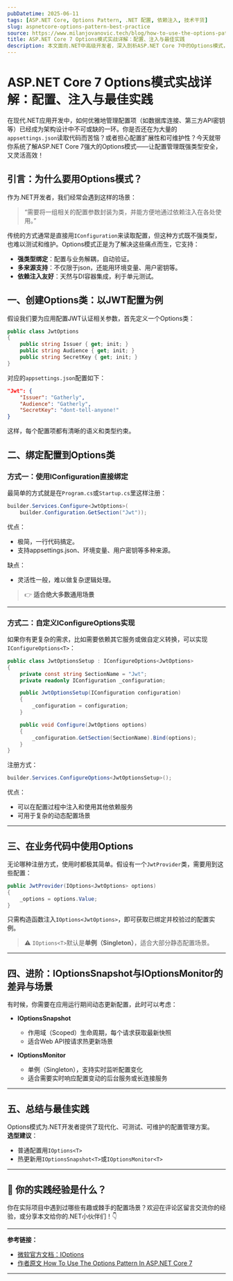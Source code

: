 ```yaml
---
pubDatetime: 2025-06-11
tags: [ASP.NET Core, Options Pattern, .NET 配置, 依赖注入, 技术干货]
slug: aspnetcore-options-pattern-best-practice
source: https://www.milanjovanovic.tech/blog/how-to-use-the-options-pattern-in-asp-net-core-7
title: ASP.NET Core 7 Options模式实战详解：配置、注入与最佳实践
description: 本文面向.NET中高级开发者，深入剖析ASP.NET Core 7中的Options模式，涵盖配置绑定、依赖注入与多种使用场景，助你写出更健壮的企业级应用。
---
```


# ASP.NET Core 7 Options模式实战详解：配置、注入与最佳实践

在现代.NET应用开发中，如何优雅地管理配置项（如数据库连接、第三方API密钥等）已经成为架构设计中不可或缺的一环。你是否还在为大量的`appsettings.json`读取代码而苦恼？或者担心配置扩展性和可维护性？今天就带你系统了解ASP.NET Core 7强大的Options模式——让配置管理既强类型安全，又灵活高效！

## 引言：为什么要用Options模式？

作为.NET开发者，我们经常会遇到这样的场景：

> “需要将一组相关的配置参数封装为类，并能方便地通过依赖注入在各处使用。”

传统的方式通常是直接用`IConfiguration`来读取配置，但这种方式既不强类型，也难以测试和维护。Options模式正是为了解决这些痛点而生，它支持：

- **强类型绑定**：配置与业务解耦，自动验证。
- **多来源支持**：不仅限于json，还能用环境变量、用户密钥等。
- **依赖注入友好**：天然与DI容器集成，利于单元测试。

## 一、创建Options类：以JWT配置为例

假设我们要为应用配置JWT认证相关参数，首先定义一个Options类：

```csharp
public class JwtOptions
{
    public string Issuer { get; init; }
    public string Audience { get; init; }
    public string SecretKey { get; init; }
}
```

对应的`appsettings.json`配置如下：

```json
"Jwt": {
    "Issuer": "Gatherly",
    "Audience": "Gatherly",
    "SecretKey": "dont-tell-anyone!"
}
```

这样，每个配置项都有清晰的语义和类型约束。

## 二、绑定配置到Options类

### 方式一：使用IConfiguration直接绑定

最简单的方式就是在`Program.cs`或`Startup.cs`里这样注册：

```csharp
builder.Services.Configure<JwtOptions>(
    builder.Configuration.GetSection("Jwt"));
```

优点：

- 极简，一行代码搞定。
- 支持appsettings.json、环境变量、用户密钥等多种来源。

缺点：

- 灵活性一般，难以做复杂逻辑处理。

> 👉 **适合绝大多数通用场景**

---

### 方式二：自定义IConfigureOptions实现

如果你有更复杂的需求，比如需要依赖其它服务或做自定义转换，可以实现`IConfigureOptions<T>`：

```csharp
public class JwtOptionsSetup : IConfigureOptions<JwtOptions>
{
    private const string SectionName = "Jwt";
    private readonly IConfiguration _configuration;

    public JwtOptionsSetup(IConfiguration configuration)
    {
        _configuration = configuration;
    }

    public void Configure(JwtOptions options)
    {
        _configuration.GetSection(SectionName).Bind(options);
    }
}
```

注册方式：

```csharp
builder.Services.ConfigureOptions<JwtOptionsSetup>();
```

优点：

- 可以在配置过程中注入和使用其他依赖服务
- 可用于复杂的动态配置场景

---

## 三、在业务代码中使用Options

无论哪种注册方式，使用时都极其简单。假设有一个`JwtProvider`类，需要用到这些配置：

```csharp
public JwtProvider(IOptions<JwtOptions> options)
{
    _options = options.Value;
}
```

只需构造函数注入`IOptions<JwtOptions>`，即可获取已绑定并校验过的配置实例。

> ⚠️ `IOptions<T>`默认是**单例（Singleton）**，适合大部分静态配置场景。

---

## 四、进阶：IOptionsSnapshot与IOptionsMonitor的差异与场景

有时候，你需要在应用运行期间动态更新配置，此时可以考虑：

- **IOptionsSnapshot<T>**

  - 作用域（Scoped）生命周期，每个请求获取最新快照
  - 适合Web API按请求热更新场景

- **IOptionsMonitor<T>**
  - 单例（Singleton），支持实时监听配置变化
  - 适合需要实时响应配置变动的后台服务或长连接服务

---

## 五、总结与最佳实践

Options模式为.NET开发者提供了现代化、可测试、可维护的配置管理方案。  
**选型建议**：

- 普通配置用`IOptions<T>`
- 热更新用`IOptionsSnapshot<T>`或`IOptionsMonitor<T>`

---

## 🚀 你的实践经验是什么？

你在实际项目中遇到过哪些有趣或棘手的配置场景？欢迎在评论区留言交流你的经验，或分享本文给你的.NET小伙伴们！👇

---

**参考链接：**

- [微软官方文档：IOptions](https://learn.microsoft.com/en-us/dotnet/api/microsoft.extensions.options.ioptions-1?view=dotnet-plat-ext-7.0)
- [作者原文 How To Use The Options Pattern In ASP.NET Core 7](https://www.milanjovanovic.tech/blog/how-to-use-the-options-pattern-in-asp-net-core-7)

---
